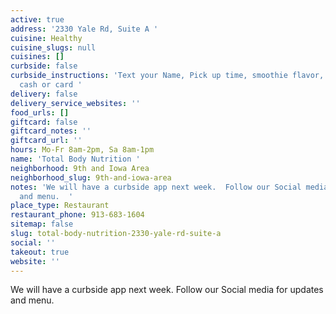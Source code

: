 ```yaml
---
active: true
address: '2330 Yale Rd, Suite A '
cuisine: Healthy
cuisine_slugs: null
cuisines: []
curbside: false
curbside_instructions: 'Text your Name, Pick up time, smoothie flavor, tea flavor,
  cash or card '
delivery: false
delivery_service_websites: ''
food_urls: []
giftcard: false
giftcard_notes: ''
giftcard_url: ''
hours: Mo-Fr 8am-2pm, Sa 8am-1pm
name: 'Total Body Nutrition '
neighborhood: 9th and Iowa Area
neighborhood_slug: 9th-and-iowa-area
notes: 'We will have a curbside app next week.  Follow our Social media for updates
  and menu.  '
place_type: Restaurant
restaurant_phone: 913-683-1604
sitemap: false
slug: total-body-nutrition-2330-yale-rd-suite-a
social: ''
takeout: true
website: ''
---
```


We will have a curbside app next week.  Follow our Social media for updates and menu.